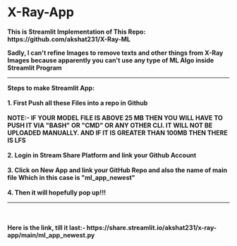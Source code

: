 # X-Ray-App
<p>
<b> This is Streamlit Implementation of This Repo: https://github.com/akshat231/X-Ray-ML
  <p> Sadly, I can't refine Images to remove texts and other things from X-Ray Images because apparently you can't use any type of ML Algo inside Streamlit Program</p><hr>
  <p><p>Steps to make Streamlit App:<BR><br><b>1.<b>     First Push all these Files into a repo in Github<br><br><b> NOTE:- IF YOUR MODEL FILE IS ABOVE 25 MB THEN YOU WILL HAVE TO PUSH IT VIA "BASH"
  OR "CMD" OR ANY OTHER CLI. IT WILL NOT BE UPLOADED MANUALLY. AND IF IT IS GREATER THAN 100MB THEN THERE IS LFS<BR><br>2.<b> Login in Stream Share Platform and link your Github Account
  <br><br>3. Click on New App and link your GitHub Repo and also the name of main file Which in this case is "ml_app_newest"
  <br><br>4. Then it will hopefully pop up!!!
  <hr>
  <br><br><b> Here is the link, till it last:- https://share.streamlit.io/akshat231/x-ray-app/main/ml_app_newest.py
  
 
